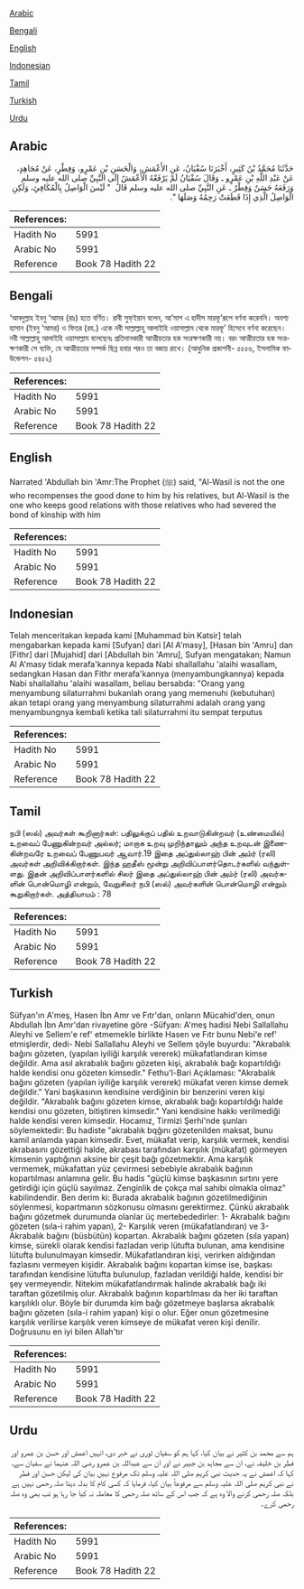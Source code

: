 [Arabic](#arabic)

[Bengali](#bengali)

[English](#english)

[Indonesian](#indonesian)

[Tamil](#tamil)

[Turkish](#turkish)

[Urdu](#urdu)

## Arabic


<div dir="rtl" lang="ar" style={{fontSize:'larger',backgroundColor:'#f8f9fa',padding:20}}>
حَدَّثَنَا مُحَمَّدُ بْنُ كَثِيرٍ، أَخْبَرَنَا سُفْيَانُ، عَنِ الأَعْمَشِ، وَالْحَسَنِ بْنِ عَمْرٍو، وَفِطْرٍ، عَنْ مُجَاهِدٍ، عَنْ عَبْدِ اللَّهِ بْنِ عَمْرٍو ـ وَقَالَ سُفْيَانُ لَمْ يَرْفَعْهُ الأَعْمَشُ إِلَى النَّبِيِّ صلى الله عليه وسلم وَرَفَعَهُ حَسَنٌ وَفِطْرٌ ـ عَنِ النَّبِيِّ صلى الله عليه وسلم قَالَ ‏ "‏ لَيْسَ الْوَاصِلُ بِالْمُكَافِئِ، وَلَكِنِ الْوَاصِلُ الَّذِي إِذَا قَطَعَتْ رَحِمُهُ وَصَلَهَا ‏"‏‏.‏
</div>
<div style={{backgroundColor:'#f8f9fa',padding:20, marginBottom: 10}}><table> <thead> <tr> <th>References:</th> <th></th> </tr> </thead> <tbody><tr><td>Hadith No</td><td>5991</td></tr><tr><td>Arabic No</td><td>5991</td></tr><tr><td>Reference</td><td>Book 78 Hadith 22</td></tr></tbody></table></div>

## Bengali


<div dir="ltr" lang="bn" style={{fontSize:'larger',backgroundColor:'#f8f9fa',padding:20}}>
‘আবদুল্লাহ ইবনু ‘আমর (রাঃ) হতে বর্ণিত। রাবী সুফ্ইয়ান বলেন, আ’মাশ এ হাদীস মারফূ’রূপে বর্ণনা করেননি। অবশ্য হাসান (ইবনু ‘আমর) ও ফিতর (রহ.) একে নবী সাল্লাল্লাহু আলাইহি ওয়াসাল্লাম থেকে মারফূ’ হিসেবে বর্ণনা করেছেন। নবী সাল্লাল্লাহু আলাইহি ওয়াসাল্লাম বলেছেনঃ প্রতিদানকারী আত্মীয়তার হক সংরক্ষণকারী নয়। বরং আত্মীয়তার হক সংরক্ষণকারী সে ব্যক্তি, যে আত্মীয়তার সম্পর্ক ছিন্ন হবার পরও তা বজায় রাখে। (আধুনিক প্রকাশনী- ৫৫৫৬, ইসলামিক ফাউন্ডেশন- ৫৪৫২)
</div>
<div style={{backgroundColor:'#f8f9fa',padding:20, marginBottom: 10}}><table> <thead> <tr> <th>References:</th> <th></th> </tr> </thead> <tbody><tr><td>Hadith No</td><td>5991</td></tr><tr><td>Arabic No</td><td>5991</td></tr><tr><td>Reference</td><td>Book 78 Hadith 22</td></tr></tbody></table></div>

## English


<div dir="ltr" lang="en" style={{fontSize:'larger',backgroundColor:'#f8f9fa',padding:20}}>
Narrated 'Abdullah bin 'Amr:The Prophet (ﷺ) said, "Al-Wasil is not the one who recompenses the good done to him by his relatives, but Al-Wasil is the one who keeps good relations with those relatives who had severed the bond of kinship with him
</div>
<div style={{backgroundColor:'#f8f9fa',padding:20, marginBottom: 10}}><table> <thead> <tr> <th>References:</th> <th></th> </tr> </thead> <tbody><tr><td>Hadith No</td><td>5991</td></tr><tr><td>Arabic No</td><td>5991</td></tr><tr><td>Reference</td><td>Book 78 Hadith 22</td></tr></tbody></table></div>

## Indonesian


<div dir="ltr" lang="id" style={{fontSize:'larger',backgroundColor:'#f8f9fa',padding:20}}>
Telah menceritakan kepada kami [Muhammad bin Katsir] telah mengabarkan kepada kami [Sufyan] dari [Al A'masy], [Hasan bin 'Amru] dan [Fithr] dari [Mujahid] dari [Abdullah bin 'Amru], Sufyan mengatakan; Namun Al A'masy tidak merafa'kannya kepada Nabi shallallahu 'alaihi wasallam, sedangkan Hasan dan Fithr merafa'kannya (menyambungkannya) kepada Nabi shallallahu 'alaihi wasallam, beliau bersabda: "Orang yang menyambung silaturrahmi bukanlah orang yang memenuhi (kebutuhan) akan tetapi orang yang menyambung silaturrahmi adalah orang yang menyambungnya kembali ketika tali silaturrahmi itu sempat terputus
</div>
<div style={{backgroundColor:'#f8f9fa',padding:20, marginBottom: 10}}><table> <thead> <tr> <th>References:</th> <th></th> </tr> </thead> <tbody><tr><td>Hadith No</td><td>5991</td></tr><tr><td>Arabic No</td><td>5991</td></tr><tr><td>Reference</td><td>Book 78 Hadith 22</td></tr></tbody></table></div>

## Tamil


<div dir="ltr" lang="ta" style={{fontSize:'larger',backgroundColor:'#f8f9fa',padding:20}}>
நபி (ஸல்) அவர்கள் கூறினார்கள்: பதிலுக்குப் பதில் உறவாடுகின்றவர் (உண்மையில்) உறவைப் பேணுகின்றவர் அல்லர்; மாறாக உறவு முறிந்தாலும் அந்த உறவுடன் இணைகின்றவரே உறவைப் பேணுபவர் ஆவார்.19 இதை அப்துல்லாஹ் பின் அம்ர் (ரலி) அவர்கள் அறிவிக்கிறார்கள். இந்த ஹதீஸ் மூன்று அறிவிப்பாளர்தொடர்களில் வந்துள்ளது. இதன் அறிவிப்பாளர்களில் சிலர் இதை அப்துல்லாஹ் பின் அம்ர் (ரலி) அவர்களின் பொன்மொழி என்றும், வேறுசிலர் நபி (ஸல்) அவர்களின் பொன்மொழி என்றும் கூறுகிறார்கள். அத்தியாயம் : 78
</div>
<div style={{backgroundColor:'#f8f9fa',padding:20, marginBottom: 10}}><table> <thead> <tr> <th>References:</th> <th></th> </tr> </thead> <tbody><tr><td>Hadith No</td><td>5991</td></tr><tr><td>Arabic No</td><td>5991</td></tr><tr><td>Reference</td><td>Book 78 Hadith 22</td></tr></tbody></table></div>

## Turkish


<div dir="ltr" lang="tr" style={{fontSize:'larger',backgroundColor:'#f8f9fa',padding:20}}>
Süfyan'ın A'meş, Hasen İbn Amr ve Fıtr'dan, onların Mücahid'den, onun Abdullah İbn Amr'dan rivayetine göre -Süfyan: A'meş hadisi Nebi Sallallahu Aleyhi ve Sellem'e ref' etmemekle birlikte Hasen ve Fıtr bunu Nebi'e ref' etmişlerdir, dedi- Nebi Sallallahu Aleyhi ve Sellem şöyle buyurdu: "Akrabalık bağını gözeten, (yapılan iyiliği karşılık vererek) mükafatlandıran kimse değildir. Ama asıl akrabalık bağını gözeten kişi, akrabalık bağı kopartıldığı halde kendisi onu gözeten kimsedir." Fethu'l-Bari Açıklaması: "Akrabalık bağını gözeten (yapılan iyiliğe karşılık vererek) mükafat veren kimse demek değildir." Yani başkasının kendisine verdiğinin bir benzerini veren kişi değildir. "Akrabalık bağını gözeten kimse, akrabalık bağı kopartıldığı halde kendisi onu gözeten, bitiştiren kimsedir." Yani kendisine hakkı verilmediği halde kendisi veren kimsedir. Hocamız, Tirmizi Şerhi'nde şunları söylemektedir: Bu hadiste "akrabalık bqğını gözetenilden maksat, bunu kamil anlamda yapan kimsedir. Evet, mükafat verip, karşılık vermek, kendisi akrabasını gözettiği halde, akrabası tarafından karşılık (mükafat) görmeyen kimsenin yaptığının aksine bir çeşit bağı gözetmektir. Ama karşılık vermemek, mükafattan yüz çevirmesi sebebiyle akrabalık bağının kopartılması anlamına gelir. Bu hadis "güçlü kimse başkasının sırtını yere getirdiği için güçlü sayılmaz. Zenginlik de çokça mal sahibi olmakla olmaz" kabilindendir. Ben derim ki: Burada akrabalık bağının gözetilmediğinin söylenmesi, kopartmanın sözkonusu olmasını gerektirmez. Çünkü akrabalık bağını gözetmek durumunda olanlar üç mertebededirler: 1- Akrabalık bağını gözeten (sıla-i rahim yapan), 2- Karşılık veren (mükafatlandıran) ve 3- Akrabalık bağını (büsbütün) kopartan. Akrabalık bağını gözeten (sıla yapan) kimse, sürekli olarak kendisi fazladan verip lütufta bulunan, ama kendisine lütufta bulunulmayan kimsedir. Mükafatlandıran kişi, verirken aldığından fazlasını vermeyen kişidir. Akrabalık bağını kopartan kimse ise, başkası tarafından kendisine lütufta bulunulup, fazladan verildiği halde, kendisi bir şey vermeyendir. Nitekim mükafatlandırmak halinde akrabalık bağı iki taraftan gözetilmiş olur. Akrabalık bağının kopartılması da her iki taraftan karşılıklı olur. Böyle bir durumda kim bağı gözetmeye başlarsa akrabalık bağını gözeten (sıla-i rahim yapan) kişi o olur. Eğer onun gözetmesine karşılık verilirse karşılık veren kimseye de mükafat veren kişi denilir. Doğrusunu en iyi bilen Allah'tır
</div>
<div style={{backgroundColor:'#f8f9fa',padding:20, marginBottom: 10}}><table> <thead> <tr> <th>References:</th> <th></th> </tr> </thead> <tbody><tr><td>Hadith No</td><td>5991</td></tr><tr><td>Arabic No</td><td>5991</td></tr><tr><td>Reference</td><td>Book 78 Hadith 22</td></tr></tbody></table></div>

## Urdu


<div dir="rtl" lang="ur" style={{fontSize:'larger',backgroundColor:'#f8f9fa',padding:20}}>
ہم سے محمد بن کثیر نے بیان کیا، کہا ہم کو سفیان ثوری نے خبر دی، انہیں اعمش اور حسن بن عمرو اور فطر بن خلیفہ نے، ان سے مجاہد بن جبیر نے اور ان سے عبداللہ بن عمرو رضی اللہ عنہما نے سفیان سے، کہا کہ اعمش نے یہ حدیث نبی کریم صلی اللہ علیہ وسلم تک مرفوع نہیں بیان کی لیکن حسن اور فطر نے نبی کریم صلی اللہ علیہ وسلم سے مرفوعاً بیان کیا، فرمایا کہ کسی کام کا بدلہ دینا صلہ رحمی نہیں ہے بلکہ صلہ رحمی کرنے والا وہ ہے کہ جب اس کے ساتھ صلہ رحمی کا معاملہ نہ کیا جا رہا ہو تب بھی وہ صلہ رحمی کرے۔
</div>
<div style={{backgroundColor:'#f8f9fa',padding:20, marginBottom: 10}}><table> <thead> <tr> <th>References:</th> <th></th> </tr> </thead> <tbody><tr><td>Hadith No</td><td>5991</td></tr><tr><td>Arabic No</td><td>5991</td></tr><tr><td>Reference</td><td>Book 78 Hadith 22</td></tr></tbody></table></div>